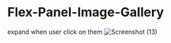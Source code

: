 # Flex-Panel-Image-Gallery
expand when user click on them
![Screenshot (13)](https://user-images.githubusercontent.com/84036037/132731541-c12254f2-77bc-40b5-a8ca-e48c336f6b66.png)
